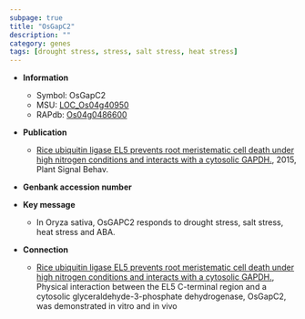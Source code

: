 ```yaml
---
subpage: true
title: "OsGapC2"
description: ""
category: genes
tags: [drought stress, stress, salt stress, heat stress]
---
```


* **Information**  
    + Symbol: OsGapC2  
    + MSU: [LOC_Os04g40950](http://rice.plantbiology.msu.edu/cgi-bin/ORF_infopage.cgi?orf=LOC_Os04g40950)  
    + RAPdb: [Os04g0486600](http://rapdb.dna.affrc.go.jp/viewer/gbrowse_details/irgsp1?name=Os04g0486600)  

* **Publication**  
    + [Rice ubiquitin ligase EL5 prevents root meristematic cell death under high nitrogen conditions and interacts with a cytosolic GAPDH.](http://www.ncbi.nlm.nih.gov/pubmed?term=Rice+ubiquitin+ligase+EL5+prevents+root+meristematic+cell+death+under+high+nitrogen+conditions+and+interacts+with+a+cytosolic+GAPDH.%5BTitle%5D), 2015, Plant Signal Behav.

* **Genbank accession number**  

* **Key message**  
    + In Oryza sativa, OsGAPC2 responds to drought stress, salt stress, heat stress and ABA.

* **Connection**  
    + [Rice ubiquitin ligase EL5 prevents root meristematic cell death under high nitrogen conditions and interacts with a cytosolic GAPDH.](http://www.ncbi.nlm.nih.gov/pubmed?term=Rice+ubiquitin+ligase+EL5+prevents+root+meristematic+cell+death+under+high+nitrogen+conditions+and+interacts+with+a+cytosolic+GAPDH.%5BTitle%5D), Physical interaction between the EL5 C-terminal region and a cytosolic glyceraldehyde-3-phosphate dehydrogenase, OsGapC2, was demonstrated in vitro and in vivo



